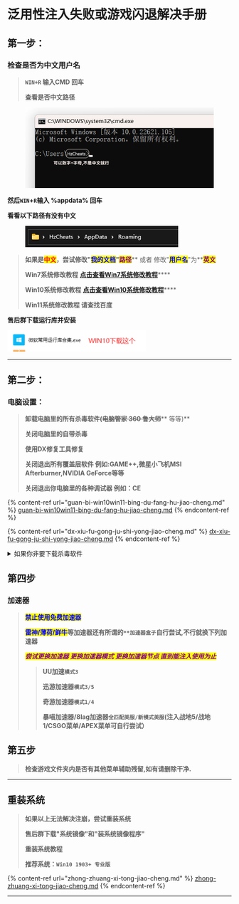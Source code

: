 # 泛用性注入失败或游戏闪退解决手册

## **第一步：**

### **检查是否为中文用户名**

> **`WIN+R` 输入CMD 回车**
>
> **查看是否中文路径**

<figure><img src=".gitbook/assets/image (7).png" alt=""><figcaption></figcaption></figure>

**然后`WIN`+`R`输入 %appdata% 回车**

**看看以下路径有没有中文**

<figure><img src=".gitbook/assets/image (4) (1).png" alt=""><figcaption></figcaption></figure>

> **如果是**<mark style="color:red;">**中文**</mark>**，尝试修改"**<mark style="color:blue;">**我的文档**</mark>**"**<mark style="color:purple;">**路径**</mark>** 或者 修改"**<mark style="color:blue;">**用户名**</mark>**"为**<mark style="color:purple;">**英文**</mark>
>
> **Win7系统修改教程** [**点击查看Win7系统修改教程**](https://zhidao.baidu.com/question/1929174734601453667.html)****
>
> **Win10系统修改教程** [**点击查看Win10系统修改教程**](http://www.zhuangjizhuli.net/jiaocheng/6320.html)****
>
> **Win11系统修改教程 请查找百度**

**售后群下载运行库并安装**

****![](<.gitbook/assets/image (3) (1).png>)****

****

## 第**二**步：

### **电脑设置：**

> **卸载电脑里的所有杀毒软件(**~~**电脑管家 360 鲁大师**~~** 等等)**
>
> **关闭电脑里的自带杀毒**
>
> **使用DX修复工具修复**
>
> **关闭退出所有覆盖层软件 例如:GAME++,微星小飞机MSI Afterburner,NVIDIA GeForce等等**
>
> **关闭退出你电脑里的各种调试器 例如：CE**

{% content-ref url="guan-bi-win10win11-bing-du-fang-hu-jiao-cheng.md" %}
[guan-bi-win10win11-bing-du-fang-hu-jiao-cheng.md](guan-bi-win10win11-bing-du-fang-hu-jiao-cheng.md)
{% endcontent-ref %}

{% content-ref url="dx-xiu-fu-gong-ju-shi-yong-jiao-cheng.md" %}
[dx-xiu-fu-gong-ju-shi-yong-jiao-cheng.md](dx-xiu-fu-gong-ju-shi-yong-jiao-cheng.md)
{% endcontent-ref %}

<details>

<summary>如果你非要下载杀毒软件</summary>

&#x20;**点击下载火绒杀毒**

</details>

## 第四步



### **加速器**

> <mark style="color:blue;">**禁止使用免费加速器**</mark>
>
> <mark style="color:blue;">**雷神/薄荷/鲜牛**</mark>**等加速器还有所谓的`**加速器盒子`自行尝试,不行就换下列加速器**
>
> _<mark style="color:purple;">**尝试更换加速器 更换加速器模式 更换加速器节点 直到能注入使用为止**</mark>_
>
> > **UU加速`模式3`**
> >
> > **迅游加速器`模式3/5`**
> >
> > **奇游加速器`模式1/4`**
> >
> > **暴喵加速器/8lag加速器`全匹配美服/新模式美服`(注入战地5/战地1/CSGO菜单/APEX菜单可自行尝试）**

## **第五步**

> **检查游戏文件夹内是否有其他菜单辅助残留,如有请删除干净.**

****

## 重装系统

> **如果以上无法解决注崩，尝试重装系统**
>
> **售后群下载"系统镜像"和"装系统镜像程序"**
>
> **重装系统教程**
>
> **推荐系统：`Win10 1903+ 专业版`**

{% content-ref url="zhong-zhuang-xi-tong-jiao-cheng.md" %}
[zhong-zhuang-xi-tong-jiao-cheng.md](zhong-zhuang-xi-tong-jiao-cheng.md)
{% endcontent-ref %}

****
